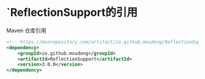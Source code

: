 # `ReflectionSupport的引用

Maven 仓库引用
```xml
<!-- https://mvnrepository.com/artifact/io.github.mxudong/ReflectionSupport -->
<dependency>
    <groupId>io.github.mxudong</groupId>
    <artifactId>ReflectionSupport</artifactId>
    <version>3.0.0</version>
</dependency>
```